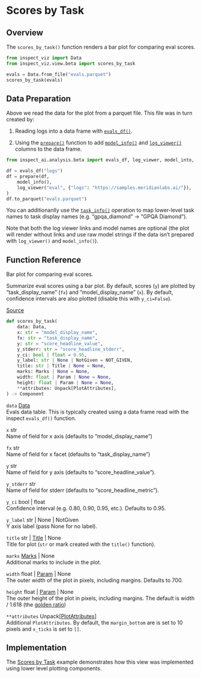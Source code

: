 # Scores by Task


## Overview

The `scores_by_task()` function renders a bar plot for comparing eval
scores.

``` python
from inspect_viz import Data
from inspect_viz.view.beta import scores_by_task

evals = Data.from_file("evals.parquet")
scores_by_task(evals)
```

## Data Preparation

Above we read the data for the plot from a parquet file. This file was
in turn created by:

1.  Reading logs into a data frame with
    [`evals_df()`](https://inspect.aisi.org.uk/reference/inspect_ai.analysis.html#evals_df).

2.  Using the
    [`prepare()`](https://inspect.aisi.org.uk/reference/inspect_ai.analysis.html#prepare)
    function to add
    [`model_info()`](https://inspect.aisi.org.uk/reference/inspect_ai.analysis.html#model_info)
    and
    [`log_viewer()`](https://inspect.aisi.org.uk/reference/inspect_ai.analysis.html#model_info)
    columns to the data frame.

``` python
from inspect_ai.analysis.beta import evals_df, log_viewer, model_into, prepare

df = evals_df("logs")
df = prepare(df, 
    model_info(),
    log_viewer("eval", {"logs": "https://samples.meridianlabs.ai/"}),
)
df.to_parquet("evals.parquet")
```

You can additionanlly use the
[`task_info()`](https://inspect.aisi.org.uk/reference/inspect_ai.analysis.html#task_info)
operation to map lower-level task names to task display names
(e.g. “gpqa_diamond” -\> “GPQA Diamond”).

Note that both the log viewer links and model names are optional (the
plot will render without links and use raw model strings if the data
isn’t prepared with `log_viewer()` and `model_info()`).

## Function Reference

Bar plot for comparing eval scores.

Summarize eval scores using a bar plot. By default, scores (`y`) are
plotted by “task_display_name” (`fx`) and “model_display_name” (`x`). By
default, confidence intervals are also plotted (disable this with
`y_ci=False`).

[Source](https://github.com/meridianlabs-ai/inspect_viz/blob/5f8862d2d1480ad43623482c450a1dcbce2bbdf5/src/inspect_viz/view/beta/_scores_by_task.py#L18)

``` python
def scores_by_task(
    data: Data,
    x: str = "model_display_name",
    fx: str = "task_display_name",
    y: str = "score_headline_value",
    y_stderr: str = "score_headline_stderr",
    y_ci: bool | float = 0.95,
    y_label: str | None | NotGiven = NOT_GIVEN,
    title: str | Title | None = None,
    marks: Marks | None = None,
    width: float | Param | None = None,
    height: float | Param | None = None,
    **attributes: Unpack[PlotAttributes],
) -> Component
```

`data` [Data](reference/inspect_viz.qmd#data)  
Evals data table. This is typically created using a data frame read with
the inspect `evals_df()` function.

`x` str  
Name of field for x axis (defaults to “model_display_name”)

`fx` str  
Name of field for x facet (defaults to “task_display_name”)

`y` str  
Name of field for y axis (defaults to “score_headline_value”).

`y_stderr` str  
Name of field for stderr (defaults to “score_headline_metric”).

`y_ci` bool \| float  
Confidence interval (e.g. 0.80, 0.90, 0.95, etc.). Defaults to 0.95.

`y_label` str \| None \| NotGiven  
Y axis label (pass None for no label).

`title` str \| [Title](reference/inspect_viz.mark.qmd#title) \| None  
Title for plot (`str` or mark created with the `title()` function).

`marks` [Marks](reference/inspect_viz.mark.qmd#marks) \| None  
Additional marks to include in the plot.

`width` float \| [Param](reference/inspect_viz.qmd#param) \| None  
The outer width of the plot in pixels, including margins. Defaults to
700.

`height` float \| [Param](reference/inspect_viz.qmd#param) \| None  
The outer height of the plot in pixels, including margins. The default
is width / 1.618 (the [golden
ratio](https://en.wikipedia.org/wiki/Golden_ratio))

`**attributes` Unpack\[[PlotAttributes](reference/inspect_viz.plot.qmd#plotattributes)\]  
Additional `PlotAttributes`. By default, the `margin_bottom` are is set
to 10 pixels and `x_ticks` is set to `[]`.

## Implementation

The [Scores by Task](examples/inspect/scores-by-task/index.qmd) example
demonstrates how this view was implemented using lower level plotting
components.
